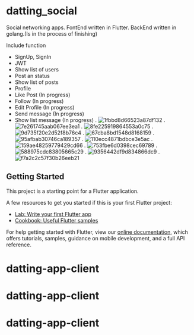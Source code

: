 # datting_social

Social networking apps. FontEnd written in Flutter. BackEnd written in golang.(Is in the process of finishing)

Include function
- SignUp, SignIn
- JWT
- Show list of users
- Post an status
- Show list of posts
- Profile
- Like Post (In progress)
- Follow (In progress)
- Edit Profile (In progress)
- Send message (In progress)
- Show list message (In progress)
.
![1fbbd8d66523a87df132](https://user-images.githubusercontent.com/34266061/150643882-cd4cb0d3-f7a9-4026-b1b4-cd8eddb6e9b9.jpg)
.
![7e261745aab067ee3ea1](https://user-images.githubusercontent.com/34266061/150643890-7d51b8d4-faa4-4cab-9ab6-302fff36cd12.jpg)
.
![8fe225919864553a0c75](https://user-images.githubusercontent.com/34266061/150643891-2e17093e-8bc8-4edb-b319-bfa7a693a4c5.jpg)
.
![9d735f20e2d52f8b76c4](https://user-images.githubusercontent.com/34266061/150643892-a95bc01a-63d0-4c02-b6de-7018a8dfbb40.jpg)
.
![67cba8bd1548d8168159](https://user-images.githubusercontent.com/34266061/150643896-b6545790-e53c-4fab-b146-776d9b06ba8f.jpg)
.
![95afbab30746ca189357](https://user-images.githubusercontent.com/34266061/150643898-fce7bc6f-3f2b-4bac-b987-7b697f51fcb9.jpg)
.
![110ecc4871bdbce3e5ac](https://user-images.githubusercontent.com/34266061/150643900-4e9ab12c-4fc9-475c-b536-12f762680c00.jpg)
.
![159ae48259779429cd66](https://user-images.githubusercontent.com/34266061/150643901-e188ba25-fc14-48c0-baea-f78199310248.jpg)
.
![753fbe6d0398cec69789](https://user-images.githubusercontent.com/34266061/150643904-6e454eb4-ca66-4397-8c4a-6d137eb37b83.jpg)
.
![588975cdc83805665c29](https://user-images.githubusercontent.com/34266061/150643907-8142d69c-ffc1-4314-9069-937c27791eb2.jpg)
.
![9356442df9d834866dc9](https://user-images.githubusercontent.com/34266061/150643909-3d1992bd-17e4-4682-910a-75bfd5b2b709.jpg)
.
![f7a2c2c57f30b26eeb21](https://user-images.githubusercontent.com/34266061/150643911-a3b0f246-3bb5-490a-8709-28af12e86b74.jpg)



## Getting Started

This project is a starting point for a Flutter application.

A few resources to get you started if this is your first Flutter project:

- [Lab: Write your first Flutter app](https://flutter.dev/docs/get-started/codelab)
- [Cookbook: Useful Flutter samples](https://flutter.dev/docs/cookbook)

For help getting started with Flutter, view our
[online documentation](https://flutter.dev/docs), which offers tutorials,
samples, guidance on mobile development, and a full API reference.
# datting-app-client
# datting-app-client
# datting-app-client
